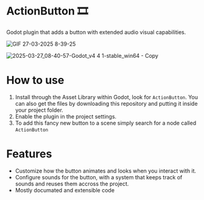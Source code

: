 # ActionButton 🎞️
 Godot plugin that adds a button with extended audio visual capabilities.

![GIF 27-03-2025 8-39-25](https://github.com/user-attachments/assets/c84f9abf-dfec-4867-b0c2-ffce9ea7e220)

![2025-03-27_08-40-57-Godot_v4 4 1-stable_win64 - Copy](https://github.com/user-attachments/assets/6623d69e-f6c5-4ad7-8314-8397eb5b609e)

# How to use
1) Install through the Asset Library within Godot, look for `ActionButton`. You can also get the files by downloading this repository and putting it inside your project folder.
2) Enable the plugin in the project settings.
3) To add this fancy new button to a scene simply search for a node called `ActionButton`

# Features
* Customize how the button animates and looks when you interact with it.
* Configure sounds for the button, with a system that keeps track of sounds and reuses them accross the project.
* Mostly documated and extensible code
